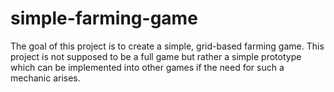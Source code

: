 # simple-farming-game
The goal of this project is to create a simple, grid-based farming game. This project is not supposed to be a full game but rather a simple prototype which can be implemented into other games if the need for such a mechanic arises.
